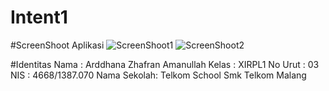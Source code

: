 # Intent1

#ScreenShoot Aplikasi
![ScreenShoot1](https://docs.google.com/uc?id=0B8vzO9BCgQxudm1aUWhzUXYxSFk)
![ScreenShoot2](https://docs.google.com/uc?id=0B8vzO9BCgQxuenhmZUl4bFo0aWc)

#Identitas
    Nama        : Arddhana Zhafran Amanullah
    Kelas       : XIRPL1
    No Urut     : 03
    NIS         : 4668/1387.070
    Nama Sekolah: Telkom School Smk Telkom Malang
